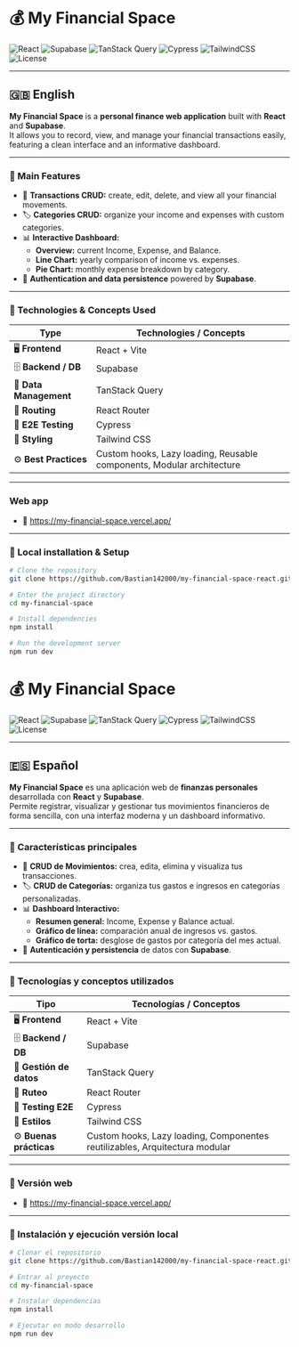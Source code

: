 # 💰 My Financial Space

![React](https://img.shields.io/badge/React-19.0-blue?logo=react)
![Supabase](https://img.shields.io/badge/Supabase-Backend-brightgreen?logo=supabase)
![TanStack Query](https://img.shields.io/badge/TanStack_Query-Data_Fetching-orange)
![Cypress](https://img.shields.io/badge/Cypress-Testing-green?logo=cypress)
![TailwindCSS](https://img.shields.io/badge/TailwindCSS-Styling-06B6D4?logo=tailwindcss)
![License](https://img.shields.io/badge/license-MIT-lightgrey)

---

## 🇬🇧 English

**My Financial Space** is a **personal finance web application** built with **React** and **Supabase**.  
It allows you to record, view, and manage your financial transactions easily, featuring a clean interface and an informative dashboard.

---

### 🚀 Main Features

- 📒 **Transactions CRUD:** create, edit, delete, and view all your financial movements.
- 🏷️ **Categories CRUD:** organize your income and expenses with custom categories.
- 📊 **Interactive Dashboard:**
  - **Overview:** current Income, Expense, and Balance.
  - **Line Chart:** yearly comparison of income vs. expenses.
  - **Pie Chart:** monthly expense breakdown by category.
- 💾 **Authentication and data persistence** powered by **Supabase**.

---

### 🧠 Technologies & Concepts Used

| Type | Technologies / Concepts |
|------|--------------------------|
| 🖥️ **Frontend** | React + Vite |
| 🗄️ **Backend / DB** | Supabase |
| 🔄 **Data Management** | TanStack Query |
| 🧭 **Routing** | React Router |
| 🧪 **E2E Testing** | Cypress |
| 🎨 **Styling** | Tailwind CSS |
| ⚙️ **Best Practices** | Custom hooks, Lazy loading, Reusable components, Modular architecture |

---

### Web app
- 🔗 https://my-financial-space.vercel.app/

---

### 🧩 Local installation & Setup

```bash
# Clone the repository
git clone https://github.com/Bastian142000/my-financial-space-react.git

# Enter the project directory
cd my-financial-space

# Install dependencies
npm install

# Run the development server
npm run dev

```
# 💰 My Financial Space

![React](https://img.shields.io/badge/React-19.0-blue?logo=react)
![Supabase](https://img.shields.io/badge/Supabase-Backend-brightgreen?logo=supabase)
![TanStack Query](https://img.shields.io/badge/TanStack_Query-Data_Fetching-orange)
![Cypress](https://img.shields.io/badge/Cypress-Testing-green?logo=cypress)
![TailwindCSS](https://img.shields.io/badge/TailwindCSS-Styling-06B6D4?logo=tailwindcss)
![License](https://img.shields.io/badge/license-MIT-lightgrey)

---

## 🇪🇸 Español

**My Financial Space** es una aplicación web de **finanzas personales** desarrollada con **React** y **Supabase**.  
Permite registrar, visualizar y gestionar tus movimientos financieros de forma sencilla, con una interfaz moderna y un dashboard informativo.

---

### 🚀 Características principales

- 📒 **CRUD de Movimientos:** crea, edita, elimina y visualiza tus transacciones.
- 🏷️ **CRUD de Categorías:** organiza tus gastos e ingresos en categorías personalizadas.
- 📊 **Dashboard Interactivo:**
  - **Resumen general:** Income, Expense y Balance actual.
  - **Gráfico de línea:** comparación anual de ingresos vs. gastos.
  - **Gráfico de torta:** desglose de gastos por categoría del mes actual.
- 💾 **Autenticación y persistencia** de datos con **Supabase**.

---

### 🧠 Tecnologías y conceptos utilizados

| Tipo                    | Tecnologías / Conceptos                                                     |
| ----------------------- | --------------------------------------------------------------------------- |
| 🖥️ **Frontend**         | React + Vite                                                                |
| 🗄️ **Backend / DB**     | Supabase                                                                    |
| 🔄 **Gestión de datos** | TanStack Query                                                              |
| 🧭 **Ruteo**            | React Router                                                                |
| 🧪 **Testing E2E**      | Cypress                                                                     |
| 🎨 **Estilos**          | Tailwind CSS                                                                |
| ⚙️ **Buenas prácticas** | Custom hooks, Lazy loading, Componentes reutilizables, Arquitectura modular |

---

### 🛜 Versión web
- 🔗 https://my-financial-space.vercel.app/
 
---

### 🧩 Instalación y ejecución versión local

```bash
# Clonar el repositorio
git clone https://github.com/Bastian142000/my-financial-space-react.git

# Entrar al proyecto
cd my-financial-space

# Instalar dependencias
npm install

# Ejecutar en modo desarrollo
npm run dev
```
